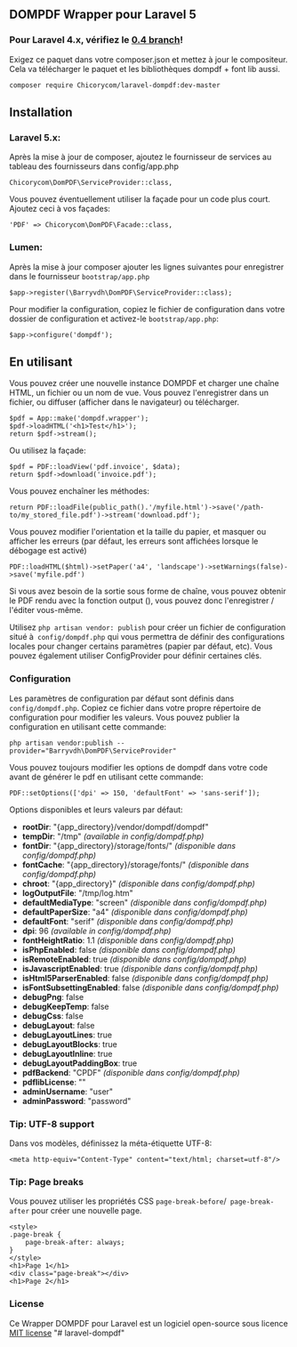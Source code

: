 ## DOMPDF Wrapper pour Laravel 5

### Pour Laravel 4.x, vérifiez le [0.4 branch](https://github.com/barryvdh/laravel-dompdf/tree/0.4)!

Exigez ce paquet dans votre composer.json et mettez à jour le compositeur. Cela va télécharger le paquet et les bibliothèques dompdf + font lib aussi.

    composer require Chicorycom/laravel-dompdf:dev-master

## Installation

### Laravel 5.x:

Après la mise à jour de composer, ajoutez le fournisseur de services au tableau des fournisseurs dans config/app.php

    Chicorycom\DomPDF\ServiceProvider::class,

Vous pouvez éventuellement utiliser la façade pour un code plus court. Ajoutez ceci à vos façades:

    'PDF' => Chicorycom\DomPDF\Facade::class,

### Lumen:

Après la mise à jour composer ajouter les lignes suivantes pour enregistrer dans le fournisseur `bootstrap/app.php`

  ```
  $app->register(\Barryvdh\DomPDF\ServiceProvider::class);
  ```
  
Pour modifier la configuration, copiez le fichier de configuration dans votre dossier de configuration et activez-le `bootstrap/app.php`:

  ```
  $app->configure('dompdf');
  ```
  
## En utilisant

Vous pouvez créer une nouvelle instance DOMPDF et charger une chaîne HTML, un fichier ou un nom de vue. Vous pouvez l'enregistrer dans un fichier, ou diffuser (afficher dans le navigateur) ou télécharger.

    $pdf = App::make('dompdf.wrapper');
    $pdf->loadHTML('<h1>Test</h1>');
    return $pdf->stream();

Ou utilisez la façade:

    $pdf = PDF::loadView('pdf.invoice', $data);
    return $pdf->download('invoice.pdf');

Vous pouvez enchaîner les méthodes:

    return PDF::loadFile(public_path().'/myfile.html')->save('/path-to/my_stored_file.pdf')->stream('download.pdf');

Vous pouvez modifier l'orientation et la taille du papier, et masquer ou afficher les erreurs (par défaut, les erreurs sont affichées lorsque le débogage est activé)

    PDF::loadHTML($html)->setPaper('a4', 'landscape')->setWarnings(false)->save('myfile.pdf')

Si vous avez besoin de la sortie sous forme de chaîne, vous pouvez obtenir le PDF rendu avec la fonction output (), vous pouvez donc l'enregistrer / l'éditer vous-même.

Utilisez `php artisan vendor: publish` pour créer un fichier de configuration situé à` config/dompdf.php` qui vous permettra de définir des configurations locales pour changer certains paramètres (papier par défaut, etc).
Vous pouvez également utiliser ConfigProvider pour définir certaines clés.

### Configuration
Les paramètres de configuration par défaut sont définis dans `config/dompdf.php`. Copiez ce fichier dans votre propre répertoire de configuration pour modifier les valeurs. Vous pouvez publier la configuration en utilisant cette commande:

    php artisan vendor:publish --provider="Barryvdh\DomPDF\ServiceProvider"

Vous pouvez toujours modifier les options de dompdf dans votre code avant de générer le pdf en utilisant cette commande:

    PDF::setOptions(['dpi' => 150, 'defaultFont' => 'sans-serif']);
    
Options disponibles et leurs valeurs par défaut:
* __rootDir__: "{app_directory}/vendor/dompdf/dompdf"
* __tempDir__: "/tmp" _(available in config/dompdf.php)_
* __fontDir__: "{app_directory}/storage/fonts/" _(disponible dans config/dompdf.php)_
* __fontCache__: "{app_directory}/storage/fonts/" _(disponible dans config/dompdf.php)_
* __chroot__: "{app_directory}" _(disponible dans config/dompdf.php)_
* __logOutputFile__: "/tmp/log.htm"
* __defaultMediaType__: "screen" _(disponible dans config/dompdf.php)_
* __defaultPaperSize__: "a4" _(disponible dans config/dompdf.php)_
* __defaultFont__: "serif" _(disponible dans config/dompdf.php)_
* __dpi__: 96 _(available in config/dompdf.php)_
* __fontHeightRatio__: 1.1 _(disponible dans config/dompdf.php)_
* __isPhpEnabled__: false _(disponible dans config/dompdf.php)_
* __isRemoteEnabled__: true _(disponible dans config/dompdf.php)_
* __isJavascriptEnabled__: true _(disponible dans config/dompdf.php)_
* __isHtml5ParserEnabled__: false _(disponible dans config/dompdf.php)_
* __isFontSubsettingEnabled__: false _(disponible dans config/dompdf.php)_
* __debugPng__: false
* __debugKeepTemp__: false
* __debugCss__: false
* __debugLayout__: false
* __debugLayoutLines__: true
* __debugLayoutBlocks__: true
* __debugLayoutInline__: true
* __debugLayoutPaddingBox__: true
* __pdfBackend__: "CPDF" _(disponible dans config/dompdf.php)_
* __pdflibLicense__: ""
* __adminUsername__: "user"
* __adminPassword__: "password"

### Tip: UTF-8 support
Dans vos modèles, définissez la méta-étiquette UTF-8:

    <meta http-equiv="Content-Type" content="text/html; charset=utf-8"/>

### Tip: Page breaks
Vous pouvez utiliser les propriétés CSS `page-break-before`/` page-break-after` pour créer une nouvelle page.

    <style>
    .page-break {
        page-break-after: always;
    }
    </style>
    <h1>Page 1</h1>
    <div class="page-break"></div>
    <h1>Page 2</h1>
    
### License

Ce Wrapper DOMPDF pour Laravel est un logiciel open-source sous licence [MIT license](http://opensource.org/licenses/MIT)
"# laravel-dompdf" 
